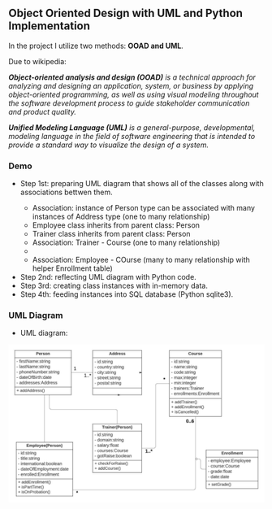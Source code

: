 <h2>Object Oriented Design with UML and Python Implementation</h2>

<p>In the project I utilize two methods: <b>OOAD and UML</b>.</p>
  
<p>Due to wikipedia:</p>

<p><i><b>Object-oriented analysis and design (OOAD)</b> is a technical approach for analyzing and designing an application, system, or business by applying object-oriented programming, as well as using visual modeling throughout the software development process to guide stakeholder communication and product quality.</i></p>

<p><i><b>Unified Modeling Language (UML)</b> is a general-purpose, developmental, modeling language in the field of software engineering that is intended to provide a standard way to visualize the design of a system.</i></p>

<h3>Demo</h3>
<ul>
  <li>Step 1st: preparing UML diagram that shows all of the classes along with associations bettwen them.</li>
    <ul>
      <li>Association: instance of Person type can be associated with many instances of Address type (one to many relationship)</li>
      <li>Employee class inherits from parent class: Person</li>
      <li>Trainer class inherits from parent class: Person</li>
      <li>Association: Trainer - Course (one to many relationship)<li>
      <li>Association: Employee - COurse (many to many relationship with helper Enrollment table)</li>
    </ul>
  <li>Step 2nd: reflecting UML diagram with Python code.</li>
  <li>Step 3rd: creating class instances with in-memory data.</li>
  <li>Step 4th: feeding instances into SQL database (Python sqlite3).</li>
</ul>

<h3>UML Diagram</h3>
<ul>
  <li>UML diagram:</li>
</ul>
<img src="images/diagram.jpeg">

